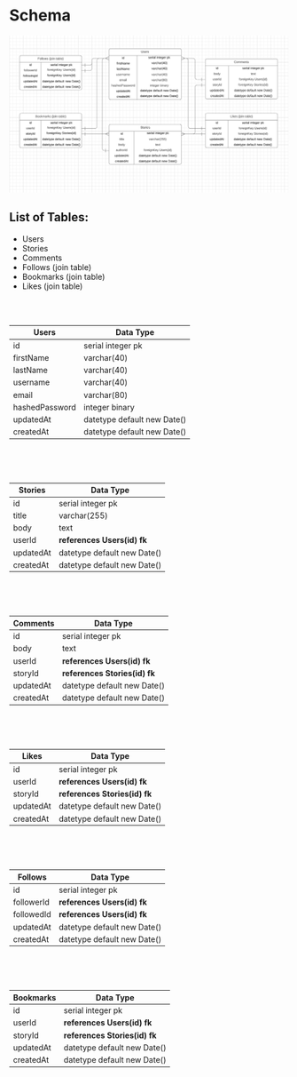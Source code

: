 
# Schema

![Schema](MVP-schema.JPG)

## List of Tables:
* Users
* Stories
* Comments
* Follows (join table)
* Bookmarks (join table)
* Likes (join table)

<br>
<br>

| Users     | Data Type                   |
|-----------|-----------------------------|
| id        | serial integer pk           |
| firstName | varchar(40)                 |
| lastName  | varchar(40)                 |
| username  | varchar(40)                 |
| email     | varchar(80)                 |
| hashedPassword | integer binary         |
| updatedAt | datetype default new Date() |
| createdAt | datetype default new Date() |
 
<br>
<br>
<br>

| Stories   | Data Type                     |
|-----------|-------------------------------|
| id        | serial integer pk             |
| title     | varchar(255)                  |
| body      | text                          |
| userId    | **references Users(id) fk**   |
| updatedAt | datetype default new Date()   |
| createdAt | datetype default new Date()   |

<br>
<br>
<br>

| Comments  | Data Type                     |
|-----------|-------------------------------|
| id        | serial integer pk             |
| body      | text                          |
| userId    | **references Users(id) fk**   |
| storyId   | **references Stories(id) fk** |
| updatedAt | datetype default new Date()   |
| createdAt | datetype default new Date()   |

<br>
<br>
<br>

| Likes     | Data Type                     |
|-----------|-------------------------------|
| id        | serial integer pk             |
| userId    | **references Users(id) fk**   |
| storyId   | **references Stories(id) fk** |
| updatedAt | datetype default new Date()   |
| createdAt | datetype default new Date()   |

<br>
<br>
<br>

| Follows    | Data Type                   |
|------------|-----------------------------|
| id         | serial integer pk           |
| followerId | **references Users(id) fk** |
| followedId | **references Users(id) fk** |
| updatedAt  | datetype default new Date() |
| createdAt  | datetype default new Date() |

<br>
<br>
<br>

| Bookmarks    | Data Type                     |
|--------------|-------------------------------|
| id           | serial integer pk             |
| userId       | **references Users(id) fk**   |
| storyId      | **references Stories(id) fk** |
| updatedAt    | datetype default new Date()   |
| createdAt    | datetype default new Date()   |

